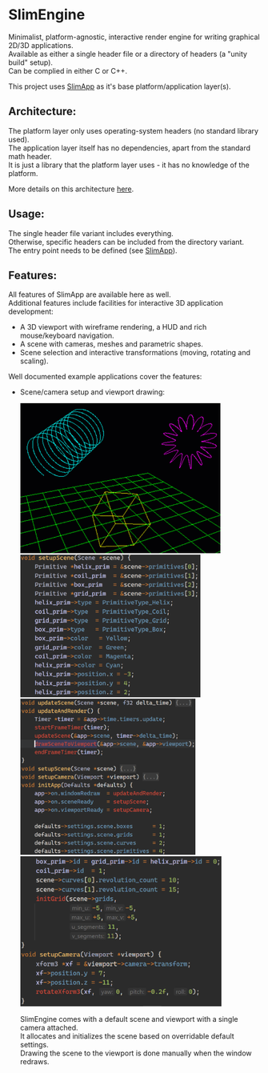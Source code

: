 # SlimEngine

Minimalist, platform-agnostic, interactive render engine for writing graphical 2D/3D applications.<br>
Available as either a single header file or a directory of headers (a "unity build" setup).<br>
Can be complied in either C or C++.<br>

This project uses [SlimApp](https://github.com/HardCoreCodin/SlimApp) as it's base platform/application layer(s).

Architecture:
-
The platform layer only uses operating-system headers (no standard library used).<br>
The application layer itself has no dependencies, apart from the standard math header.<br>
It is just a library that the platform layer uses - it has no knowledge of the platform.<br>

More details on this architecture [here](https://youtu.be/Ev_TeQmus68).

Usage:
-
The single header file variant includes everything.<br>
Otherwise, specific headers can be included from the directory variant.<br>
The entry point needs to be defined (see [SlimApp](https://github.com/HardCoreCodin/SlimApp)). <br>

Features:
-
All features of SlimApp are available here as well.<br>
Additional features include facilities for interactive 3D application development:<br>
* A 3D viewport with wireframe rendering, a HUD and rich mouse/keyboard navigation.<br>
* A scene with cameras, meshes and parametric shapes.<br>
* Scene selection and interactive transformations (moving, rotating and scaling).

Well documented example applications cover the features:<br>

* Scene/camera setup and viewport drawing:<br>
  <p float="left">
    <img src="src/examples/1_scene.gif" alt="1_scene" height="300">
    <img src="src/examples/1_scene_setup_c.png" alt="1_scene_setup_code" width="360">
    <img src="src/examples/1_scene_initialization_and_viewport_drawing_c.png" alt="1_scene_initialization_and_viewport_drawing_code" width="350">
    <img src="src/examples/1_scene_and_camera_setup_c.png" alt="1_scene_and_camera_setup_code" height="300">
  </p>
  SlimEngine comes with a default scene and viewport with a single camera attached.<br> 
  It allocates and initializes the scene based on overridable default settings.<br>
  Drawing the scene to the viewport is done manually when the window redraws.<br>